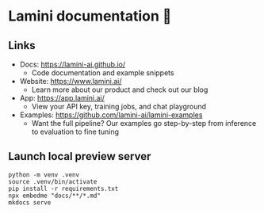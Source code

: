 # Lamini documentation 🦙

## Links

* Docs: https://lamini-ai.github.io/
  * Code documentation and example snippets
* Website: https://www.lamini.ai/
  * Learn more about our product and check out our blog
* App: https://app.lamini.ai/
  * View your API key, training jobs, and chat playground
* Examples: https://github.com/lamini-ai/lamini-examples
  * Want the full pipeline? Our examples go step-by-step from inference to evaluation to fine tuning

## Launch local preview server

```
python -m venv .venv
source .venv/bin/activate
pip install -r requirements.txt
npx embedme "docs/**/*.md"
mkdocs serve
```
